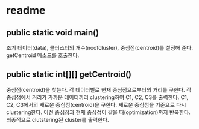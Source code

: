 # readme
<H2>public static void main()</H2>
초기 데이터(data), 클러스터의 개수(noofcluster), 중심점(centroid)를 설정해 준다.
getCentroid 메소드를 호출한다.
<H2>public static int[][] getCentroid()</H2>
중심점(centroid)을 찾는다.
각 데이터별로 현재 중심점으로부터의 거리를 구한다.
각 중심점에서 거리가 가까운 데이터끼리 clustering하여 C1, C2, C3를 출력한다.
C1, C2, C3에서의 새로운 중심점(centroid)을 구한다.
새로운 중심점을 기준으로 다시 clustering한다.
이전 중심점과 현재 중심점이 같을 때(optimization)까지 반복한다. 
최종적으로 clutstering된 cluster를 출력한다.
